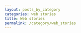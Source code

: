 ```yaml
---
layout: posts_by_category
categories: web stories
title: Web stories
permalink: /category/web_stories
---
```

